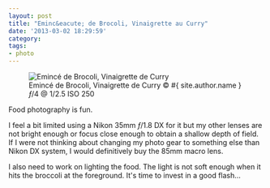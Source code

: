 ```yaml
---
layout: post
title: "Eminc&eacute; de Brocoli, Vinaigrette au Curry"
date: '2013-03-02 18:29:59'
category: 
tags:
- photo
---
```


<div class="markdown-wrapper">
<figure><div class="img" data-picture data-alt="Eminc&eacute; de Brocoli, Vinaigrette de Curry">
<div data-src="#{ site.img_base_url }images/2013-03-02-brocoli-29-480w.jpg"></div>
<div data-src="#{ site.img_base_url }images/2013-03-02-brocoli-29-960w.jpg" data-media="(-webkit-min-device-pixel-ratio: 1.5),(-moz-min-device-pixel-ratio: 1.5),(-o-min-device-pixel-ratio: 3/2)"></div>
<div data-src="#{ site.img_base_url }images/2013-03-02-brocoli-29-768w.jpg" data-media="(min-width: 480px)"></div>
<div data-src="#{ site.img_base_url }images/2013-03-02-brocoli-29-1536w.jpg" data-media="(min-width: 480px) and (-webkit-min-device-pixel-ratio: 1.5),(min-width: 480px) and (-moz-min-device-pixel-ratio: 1.5),(min-width: 480px) and (-o-min-device-pixel-ratio: 3/2)"></div>
<div data-src="#{ site.img_base_url }images/2013-03-02-brocoli-29-900w.jpg" data-media="(min-width: 768px)"></div>
<div data-src="#{ site.img_base_url }images/2013-03-02-brocoli-29-1800w.jpg" data-media="(min-width: 768px) and (-webkit-min-device-pixel-ratio: 1.5),(min-width: 768px) and (-moz-min-device-pixel-ratio: 1.5),(min-width: 768px) and (-o-min-device-pixel-ratio: 3/2)"></div>
<!-- Fallback content for non-JS browsers. Same img src as the initial, unqualified source element. -->
<noscript><img src="#{ site.img_base_url }images/2013-03-02-brocoli-29-900w.jpg" alt="Eminc&eacute; de Brocoli, Vinaigrette de Curry"></noscript>
</div>
<figcaption>Eminc&eacute; de Brocoli, Vinaigrette de Curry
   <span class="copyright">&copy; #{ site.author.name }</span>
</figcaption>
<div class="metadata"><i class="icon-camera"></i> <i>&#402;</i>/4 @ 1/2.5 ISO 250</div>
</figure>
</div>

Food photography is fun.

I feel a bit limited using a Nikon 35mm _&#402;_/1.8 DX for it but my other lenses are not bright enough or focus close enough to obtain a shallow depth of field.
If I were not thinking about changing my photo gear to something else than Nikon DX system, I would definitively buy the 85mm macro lens.

I also need to work on lighting the food. The light is not soft enough when it hits the broccoli at the foreground. It's time to invest in a good flash...